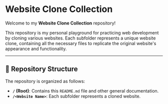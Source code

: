 # Website Clone Collection

Welcome to my **Website Clone Collection** repository!  

This repository is my personal playground for practicing web development by cloning various websites. Each subfolder represents a unique website clone, containing all the necessary files to replicate the original website's appearance and functionality.

---

## 🌟 Repository Structure

The repository is organized as follows:

- **`/` (Root)**: Contains this `README.md` file and other general documentation.  
- **`/<Website Name>`**: Each subfolder represents a cloned website.  
